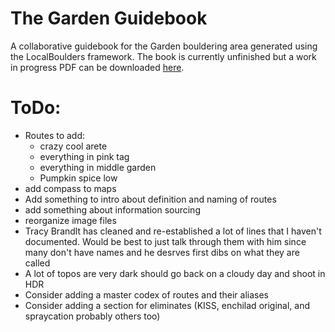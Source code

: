 # The Garden Guidebook
 A collaborative guidebook for the Garden bouldering area generated using the LocalBoulders framework. The book is currently unfinished but a work in progress PDF can be downloaded [here](https://github.com/AndrewChild/The-Garden-Guidebook/raw/main/guideBook.pdf).

# ToDo:
- Routes to add:
	- crazy cool arete
	- everything in pink tag
	- everything in middle garden
	- Pumpkin spice low
- add compass to maps
- Add something to intro about definition and naming of routes
- add something about information sourcing
- reorganize image files
- Tracy Brandlt has cleaned and re-established a lot of lines that I haven't documented. Would be best to just talk through them with him since many don't have names and he desrves first dibs on what they are called
- A lot of topos are very dark should go back on a cloudy day and shoot in HDR
- Consider adding a master codex of routes and their aliases
- Consider adding a section for eliminates (KISS, enchilad original, and spraycation probably others too)